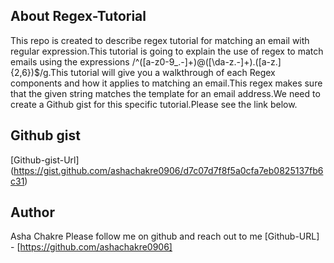 ## About Regex-Tutorial
This repo is created to describe regex tutorial for matching an email with regular expression.This tutorial is going to explain the use of regex to match emails using the expressions /^([a-z0-9_\.-]+)@([\da-z\.-]+)\.([a-z\.]{2,6})$/g.This tutorial will give you a walkthrough of each Regex components and how it applies to matching an email.This regex makes sure that the given string matches the template for an email address.We need to create a Github gist for this specific tutorial.Please see the link below.

## Github gist

[Github-gist-Url] (https://gist.github.com/ashachakre0906/d7c07d7f8f5a0cfa7eb0825137fb6c31)

## Author
Asha Chakre 
Please follow me on github and reach out to me 
[Github-URL] - [https://github.com/ashachakre0906]